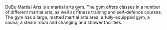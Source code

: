 DoBu Martial Arts is a martial arts gym. The gym offers classes in a number of different 
martial arts, as well as fitness training and self-defence courses. 
The gym has a large, matted martial arts area, a fully-equipped gym, a sauna, a steam room 
and changing and shower facilities.
